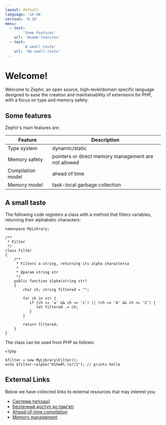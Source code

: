 ```yaml
---
layout: default
language: 'uk-UA'
version: '0.10'
menu:
  - text:
        'Some Features'
    url: '#some-features'
  - text:
        'A small taste'
    url: '#a-small-taste' 
---
```

# Welcome!

Welcome to Zephir, an open source, high-level/domain specific language designed to ease the creation and maintainability of extensions for PHP, with a focus on type and memory safety.

<a name='some-features'></a>

## Some features

Zephir's main features are:

| Feature           | Description                                          |
| ----------------- | ---------------------------------------------------- |
| Type system       | dynamic/static                                       |
| Memory safety     | pointers or direct memory management are not allowed |
| Compilation model | ahead of time                                        |
| Memory model      | task-local garbage collection                        |

<a name='a-small-taste'></a>

## A small taste

The following code registers a class with a method that filters variables, returning their alphabetic characters:

    namespace MyLibrary;
    
    /**
     * Filter
     */
    class Filter
    {
        /**
         * Filters a string, returning its alpha charactersa
         *
         * @param string str
         */
        public function alpha(string str)
        {
            char ch; string filtered = "";
    
            for ch in str {
               if (ch >= 'a' && ch <= 'z') || (ch >= 'A' && ch <= 'Z') {
                  let filtered .= ch;
               }
            }
    
            return filtered;
        }
    }
    

The class can be used from PHP as follows:

    <?php
    
    $filter = new MyLibrary\Filter();
    echo $filter->alpha("01he#l.lo?/1"); // prints hello
    

<a name='external-links'></a>

## External Links

Below we have collected links to external resources that may interest you:

- [Система типізації](https://en.wikipedia.org/wiki/Type_system)
- [Безпечний доступ до пам'яті](https://en.wikipedia.org/wiki/Memory_safety)
- [Ahead-of-time compilation](https://en.wikipedia.org/wiki/Ahead-of-time_compilation)
- [Memory management](https://en.wikipedia.org/wiki/Memory_management)